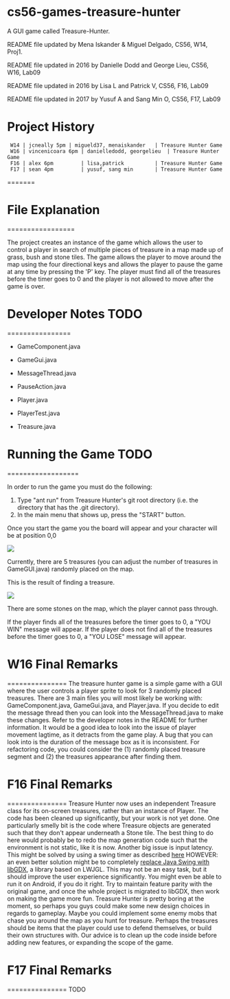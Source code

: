 cs56-games-treasure-hunter
==========================
A GUI game called Treasure-Hunter.

README file updated by Mena Iskander & Miguel Delgado, CS56, W14, Proj1.

README file updated in 2016 by Danielle Dodd and George Lieu, CS56, W16, Lab09

README file updated in 2016 by Lisa L and Patrick V, CS56, F16, Lab09

README file updated in 2017 by Yusuf A and Sang Min O, CS56, F17, Lab09

Project History
===============
```
 W14 | jcneally 5pm	| migueld37, menaiskander	| Treasure Hunter Game
 W16 | vincenicoara 6pm | danielledodd, georgelieu	| Treasure Hunter Game
 F16 | alex 6pm     	| lisa,patrick			| Treasure Hunter Game
 F17 | sean 4pm	    	| yusuf, sang min		| Treasure Hunter Game
```

=======
# File Explanation
=================

The project creates an instance of the game which allows the user to control a player in search of multiple pieces of treasure in a map made up of grass, bush and stone tiles. The game allows the player to move around the map using the four directional keys and allows the player to pause the game at any time by pressing the 'P' key. The player must find all of the treasures before the timer goes to 0 and the player is not allowed to move after the game is over.

# Developer Notes TODO
================

* GameComponent.java 

* GameGui.java 

* MessageThread.java 

* PauseAction.java 

* Player.java 

* PlayerTest.java 

* Treasure.java 

# Running the Game TODO
==================

In order to run the game you must do the following:
1. Type "ant run" from Treasure Hunter's git root directory (i.e. the directory that has the .git directory).
2. In the main menu that shows up, press the "START" button.

Once you start the game you the board will appear and your character will be at position 0,0 

![](http://i.imgur.com/qor9ibq.png)

Currently, there are 5 treasures (you can adjust the number of treasures in GameGUI.java) randomly placed on the map.

This is the result of finding a treasure. 

![](http://i.imgur.com/9TiBmmL.png)

There are some stones on the map, which the player cannot pass through.

If the player finds all of the treasures before the timer goes to 0, a "YOU WIN" message will appear. If the player does not find all of the treasures before the timer goes to 0, a "YOU LOSE" message will appear.

# W16 Final Remarks
===============
The treasure hunter game is a simple game with a GUI where the user controls a player sprite to look for 3 randomly placed treasures. There are 3 main files you will most likely be working with: GameComponent.java, GameGui.java, and Player.java. If you decide to edit the message thread then you can look into the MessageThread.java to make these changes. Refer to the developer notes in the README for further information. It would be a good idea to look into the issue of player movement lagtime, as it detracts from the game play. A bug that you can look into is the duration of the message box as it is inconsistent. For refactoring code, you could consider the (1) randomly placed treasure segment and (2) the treasures appearance after finding them. 

# F16 Final Remarks
===============
Treasure Hunter now uses an independent Treasure class for its on-screen treasures, rather than an instance of Player. The code has been cleaned up significantly, but your work is not yet done. One particularly smelly bit is the code where Treasure objects are generated such that they don't appear underneath a Stone tile. The best thing to do here would probably be to redo the map generation code such that the environment is not static, like it is now. Another big issue is input latency. This might be solved by using a swing timer as described [here](http://stackoverflow.com/questions/22730715/java-keyboard-input-game-development)
HOWEVER: an even better solution might be to completely [replace Java Swing with libGDX](https://libgdx.badlogicgames.com/), a library based on LWJGL. This may not be an easy task, but it should improve the user experience significantly. You might even be able to run it on Android, if you do it right. Try to maintain feature parity with the original game, and once the whole project is migrated to libGDX, then work on making the game more fun. Treasure Hunter is pretty boring at the moment, so perhaps you guys could make some new design choices in regards to gameplay. Maybe you could implement some enemy mobs that chase you around the map as you hunt for treasure. Perhaps the treasures should be items that the player could use to defend themselves, or build their own structures with. Our advice is to clean up the code inside before adding new features, or expanding the scope of the game.

# F17 Final Remarks
===============
TODO